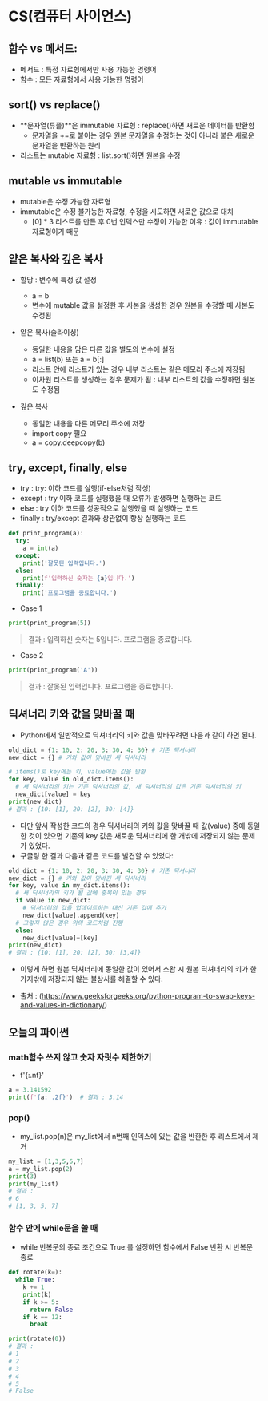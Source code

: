 # CS(컴퓨터 사이언스)

## 함수 vs 메서드:

- 메서드 : 특정 자료형에서만 사용 가능한 명령어
- 함수 : 모든 자료형에서 사용 가능한 명령어

## sort() vs replace()

- **문자열(튜플)**은 immutable 자료형 : replace()하면 새로운 데이터를 반환함
  - 문자열을 +=로 붙이는 경우 원본 문자열을 수정하는 것이 아니라 붙은 새로운 문자열을 반환하는 원리
- 리스트는 mutable 자료형 : list.sort()하면 원본을 수정

## mutable vs immutable

- mutable은 수정 가능한 자료형
- immutable은 수정 불가능한 자료형, 수정을 시도하면 새로운 값으로 대치
  - [0] * 3 리스트를 만든 후 0번 인덱스만 수정이 가능한 이유 : 값이 immutable 자료형이기 때문

## 얕은 복사와 깊은 복사

- 할당 : 변수에 특정 값 설정
  - a = b
  - 변수에 mutable 값을 설정한 후 사본을 생성한 경우 원본을 수정할 때 사본도 수정됨

- 얕은 복사(슬라이싱)
  - 동일한 내용을 담은 다른 값을 별도의 변수에 설정
  - a = list(b) 또는 a = b[:]
  - 리스트 안에 리스트가 있는 경우 내부 리스트는 같은 메모리 주소에 저장됨
  - 이차원 리스트를 생성하는 경우 문제가 됨 : 내부 리스트의 값을 수정하면 원본도 수정됨

- 깊은 복사
  - 동일한 내용을 다른 메모리 주소에 저장
  - import copy 필요
  - a = copy.deepcopy(b)

## try, except, finally, else

- try : try: 이하 코드를 실행(if-else처럼 작성)
- except : try 이하 코드를 실행했을 때 오류가 발생하면 실행하는 코드
- else : try 이하 코드를 성공적으로 실행했을 때 실행하는 코드
- finally : try/except 결과와 상관없이 항상 실행하는 코드

```python
def print_program(a):
  try:
    a = int(a)
  except:
    print('잘못된 입력입니다.')
  else:
    print(f'입력하신 숫자는 {a}입니다.')
  finally:
    print('프로그램을 종료합니다.')
```

- Case 1

```python
print(print_program(5))
```

> 결과 :
> 입력하신 숫자는 5입니다.
> 프로그램을 종료합니다.

- Case 2

```python
print(print_program('A'))
```

> 결과 :
> 잘못된 입력입니다.
> 프로그램을 종료합니다.

## 딕셔너리 키와 값을 맞바꿀 때

- Python에서 일반적으로 딕셔너리의 키와 값을 맞바꾸려면 다음과 같이 하면 된다.

```python
old_dict = {1: 10, 2: 20, 3: 30, 4: 30} # 기존 딕셔너리
new_dict = {} # 키와 값이 맞바뀐 새 딕셔너리

# items()로 key에는 키, value에는 값을 반환
for key, value in old_dict.items(): 
  # 새 딕셔너리의 키는 기존 딕셔너리의 값, 새 딕셔너리의 값은 기존 딕셔너리의 키
  new_dict[value] = key 
print(new_dict)
# 결과 : {10: [1], 20: [2], 30: [4]}
```

- 다만 앞서 작성한 코드의 경우 딕셔너리의 키와 값을 맞바꿀 때 값(value) 중에 동일한 것이 있으면 기존의 key 값은 새로운 딕셔너리에 한 개밖에 저장되지 않는 문제가 있었다.
- 구글링 한 결과 다음과 같은 코드를 발견할 수 있었다:

```python
old_dict = {1: 10, 2: 20, 3: 30, 4: 30} # 기존 딕셔너리
new_dict = {} # 키와 값이 맞바뀐 새 딕셔너리
for key, value in my_dict.items():
  # 새 딕셔너리의 키가 될 값에 중복이 있는 경우
  if value in new_dict:
    # 딕셔너리의 값을 업데이트하는 대신 기존 값에 추가
    new_dict[value].append(key)
  # 그렇지 않은 경우 위의 코드처럼 진행
  else:
    new_dict[value]=[key]
print(new_dict)
# 결과 : {10: [1], 20: [2], 30: [3,4]}
```

- 이렇게 하면 원본 딕셔너리에 동일한 값이 있어서 스왑 시 원본 딕셔너리의 키가 한 가지밖에 저장되지 않는 불상사를 해결할 수 있다.

- 출처 : (https://www.geeksforgeeks.org/python-program-to-swap-keys-and-values-in-dictionary/)


## 오늘의 파이썬

### math함수 쓰지 않고 숫자 자릿수 제한하기

- f'{:.nf}'

```python
a = 3.141592
print(f'{a: .2f}')  # 결과 : 3.14
```

### pop()

- my_list.pop(n)은 my_list에서 n번째 인덱스에 있는 값을 반환한 후 리스트에서 제거

```python
my_list = [1,3,5,6,7]
a = my_list.pop(2)
print(3)
print(my_list)
# 결과 : 
# 6 
# [1, 3, 5, 7]
```

### 함수 안에 while문을 쓸 때

- while 반복문의 종료 조건으로 True:를 설정하면 함수에서 False 반환 시 반복문 종료

```python
def rotate(k=):
  while True:
    k += 1
    print(k)
    if k >= 5:
      return False
    if k == 12:
      break

print(rotate(0))  
# 결과 : 
# 1
# 2
# 3
# 4
# 5 
# False
```